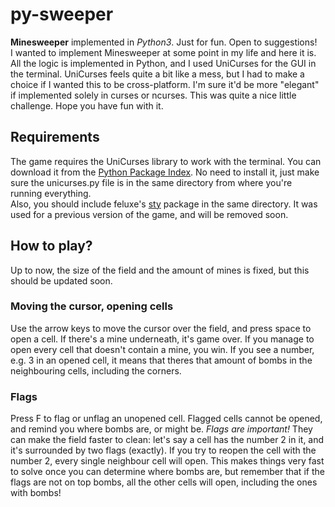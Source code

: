 # py-sweeper
**Minesweeper** implemented in _Python3_. Just for fun. Open to suggestions!  
I wanted to implement Minesweeper at some point in  my life and here it is.
All the logic is implemented in Python, and I used UniCurses for the GUI in the terminal. UniCurses feels quite a bit like a mess, but I had to make a choice if I wanted this to be cross-platform. I'm sure it'd be more "elegant" if implemented solely in curses or ncurses.
This was quite a nice little challenge. Hope you have fun with it.

## Requirements
The game requires the UniCurses library to work with the terminal. You can download it from the [Python Package Index](https://pypi.org/project/UniCurses/). No need to install it, just make sure the unicurses.py file is in the same directory from where you're running everything.  
Also, you should include feluxe's [sty](https://github.com/feluxe/sty) package in the same directory. It was used for a previous version of the game, and will be removed soon.

## How to play?
Up to now, the size of the field and the amount of mines is fixed, but this should be updated soon.

### Moving the cursor, opening cells
Use the arrow keys to move the cursor over the field, and press space to open a cell. If there's a mine underneath, it's game over. If you manage to open every cell that doesn't contain a mine, you win.
If you see a number, e.g. 3 in an opened cell, it means that theres that amount of bombs in the neighbouring cells, including the corners.  

### Flags
Press F to flag or unflag an unopened cell. Flagged cells cannot be opened, and remind you where bombs are, or might be. _Flags are important!_ They can make the field faster to clean: let's say a cell has the number 2 in it, and it's surrounded by two flags (exactly). If you try to reopen the cell with the number 2, every single neighbour cell will open.
This makes things very fast to solve once you can determine where bombs are, but remember that if the flags are not on top bombs, all the other cells will open, including the ones with bombs!
